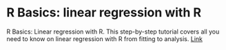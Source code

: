 # R Basics: linear regression with R
R Basics: Linear regression with R. This step-by-step tutorial covers all you need to know on linear regression with R from fitting to analysis.
[Link](http://www.enhancedatascience.com/2017/04/25/r-basics-linear-regression-with-r/)
